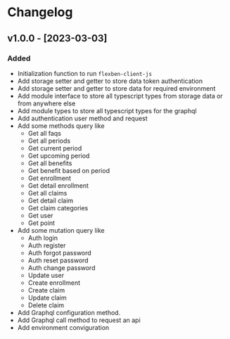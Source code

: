 # Changelog

## v1.0.0 - [2023-03-03]

### Added

- Initialization function to run `flexben-client-js`
- Add storage setter and getter to store data token authentication
- Add storage setter and getter to store data for required environment
- Add module interface to store all typescript types from storage data or from anywhere else
- Add module types to store all typescript types for the graphql
- Add authentication user method and request
- Add some methods query like
	- Get all faqs
	- Get all periods
	- Get current period
	- Get upcoming period 
	- Get all benefits
	- Get benefit based on period
	- Get enrollment
	- Get detail enrollment
	- Get all claims
	- Get detail claim
	- Get claim categories
	- Get user
	- Get point
- Add some mutation query like
	- Auth login
	- Auth register
	- Auth forgot password
	- Auth reset password
	- Auth change password
	- Update user
	- Create enrollment
	- Create claim
	- Update claim
	- Delete claim
- Add Graphql configuration method.
- Add Graphql call method to request an api
- Add environment conviguration 

